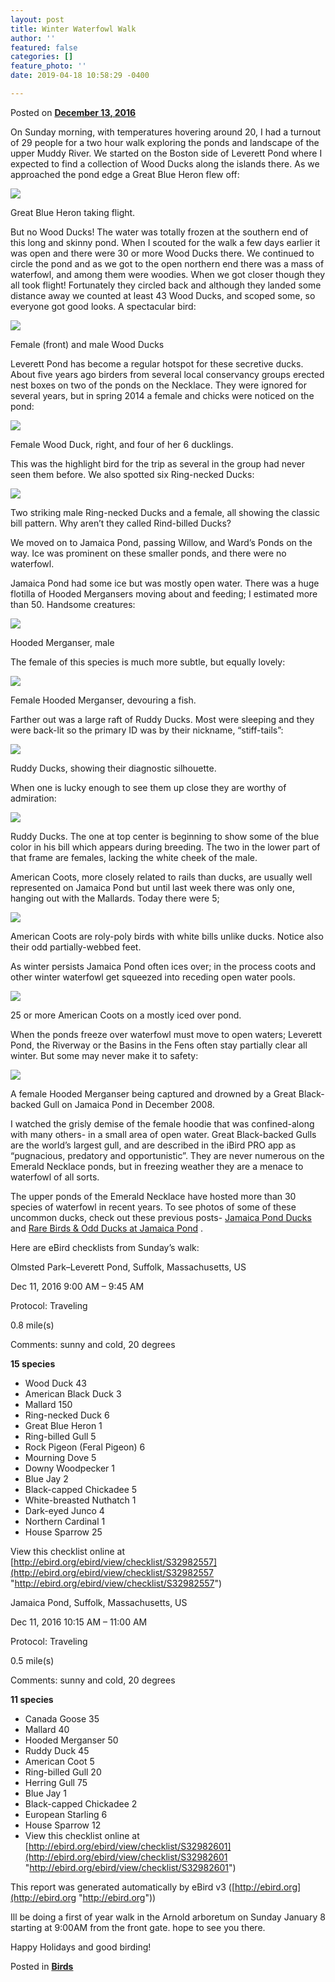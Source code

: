 ```yaml
---
layout: post
title: Winter Waterfowl Walk
author: ''
featured: false
categories: []
feature_photo: ''
date: 2019-04-18 10:58:29 -0400

---
```

Posted on [**December 13, 2016**](https://web.archive.org/web/20170912192037/http://www.arbotopia.com/winter-waterfowl-walk/ "1:13 am")

On Sunday morning, with temperatures hovering around 20, I had a turnout of 29 people for a two hour walk exploring the ponds and landscape of the upper Muddy River. We started on the Boston side of Leverett Pond where I expected to find a collection of Wood Ducks along the islands there. As we approached the pond edge a Great Blue Heron flew off:

![](/images/P1080665_1.jpg)

Great Blue Heron taking flight.

But no Wood Ducks! The water was totally frozen at the southern end of this long and skinny pond. When I scouted for the walk a few days earlier it was open and there were 30 or more Wood Ducks there. We continued to circle the pond and as we got to the open northern end there was a mass of waterfowl, and among them were woodies. When we got closer though they all took flight! Fortunately they circled back and although they landed some distance away we counted at least 43 Wood Ducks, and scoped some, so everyone got good looks. A spectacular bird:

![](/images/P1110518-1.jpg)

Female (front) and male Wood Ducks

Leverett Pond has become a regular hotspot for these secretive ducks. About five years ago birders from several local conservancy groups erected nest boxes on two of the ponds on the Necklace. They were ignored for several years, but in spring 2014 a female and chicks were noticed on the pond:

![](/images/P1130260.jpg)

Female Wood Duck, right, and four of her 6 ducklings.

This was the highlight bird for the trip as several in the group had never seen them before. We also spotted six Ring-necked Ducks:

![](/images/P1030697.jpg)

Two striking male Ring-necked Ducks and a female, all showing the classic bill pattern. Why aren’t they called Rind-billed Ducks?

We moved on to Jamaica Pond, passing Willow, and Ward’s Ponds on the way. Ice was prominent on these smaller ponds, and there were no waterfowl.

Jamaica Pond had some ice but was mostly open water. There was a huge flotilla of Hooded Mergansers moving about and feeding; I estimated more than 50. Handsome creatures:

![](/images/P1150162-1.jpg)

Hooded Merganser, male

The female of this species is much more subtle, but equally lovely:

![](/images/P1220480-1.jpg)

Female Hooded Merganser, devouring a fish.

Farther out was a large raft of Ruddy Ducks. Most were sleeping and they were back-lit so the primary ID was by their nickname, “stiff-tails”:

![](/images/P1140938-2.jpg)

Ruddy Ducks, showing their diagnostic silhouette.

When one is lucky enough to see them up close they are worthy of admiration:

![](/images/P1030573-3.jpg)

Ruddy Ducks. The one at top center is beginning to show some of the blue color in his bill which appears during breeding. The two in the lower part of that frame are females, lacking the white cheek of the male.

American Coots, more closely related to rails than ducks, are usually well represented on Jamaica Pond but until last week there was only one, hanging out with the Mallards. Today there were 5;

![](/images/P1310793-1.jpg)

American Coots are roly-poly birds with white bills unlike ducks. Notice also their odd partially-webbed feet.

As winter persists Jamaica Pond often ices over; in the process coots and other winter waterfowl get squeezed into receding open water pools.

![](/images/P1130205-1.jpg)

25 or more American Coots on a mostly iced over pond.

When the ponds freeze over waterfowl must move to open waters; Leverett Pond, the Riverway or the Basins in the Fens often stay partially clear all winter. But some may never make it to safety:

![](/images/P1220274-1.jpg)

A female Hooded Merganser being captured and drowned by a Great Black-backed Gull on Jamaica Pond in December 2008.

I watched the grisly demise of the female hoodie that was confined-along with many others- in a small area of open water. Great Black-backed Gulls are the world’s largest gull, and are described in the iBird PRO app as “pugnacious, predatory and opportunistic”. They are never numerous on the Emerald Necklace ponds, but in freezing weather they are a menace to waterfowl of all sorts.

The upper ponds of the Emerald Necklace have hosted more than 30 species of waterfowl in recent years. To see photos of some of these uncommon ducks, check out these previous posts- [Jamaica Pond Ducks](http://www.arbotopia.com/birdjamaica-pond-ducks/) and [Rare Birds & Odd Ducks at Jamaica Pond](http://www.arbotopia.com/rare-birds-odd-ducks-at-jamaica-pond/) .

Here are eBird checklists from Sunday’s walk:

Olmsted Park–Leverett Pond, Suffolk, Massachusetts, US

Dec 11, 2016 9:00 AM – 9:45 AM

Protocol: Traveling

0\.8 mile(s)

Comments: sunny and cold, 20 degrees

**15 species**

* Wood Duck 43
* American Black Duck 3
* Mallard 150
* Ring-necked Duck 6
* Great Blue Heron 1
* Ring-billed Gull 5
* Rock Pigeon (Feral Pigeon) 6
* Mourning Dove 5
* Downy Woodpecker 1
* Blue Jay 2
* Black-capped Chickadee 5
* White-breasted Nuthatch 1
* Dark-eyed Junco 4
* Northern Cardinal 1
* House Sparrow 25

View this checklist online at [http://ebird.org/ebird/view/checklist/S32982557](http://ebird.org/ebird/view/checklist/S32982557 "http://ebird.org/ebird/view/checklist/S32982557")

Jamaica Pond, Suffolk, Massachusetts, US

Dec 11, 2016 10:15 AM – 11:00 AM

Protocol: Traveling

0\.5 mile(s)

Comments: sunny and cold, 20 degrees

**11 species**

* Canada Goose 35
* Mallard 40
* Hooded Merganser 50
* Ruddy Duck 45
* American Coot 5
* Ring-billed Gull 20
* Herring Gull 75
* Blue Jay 1
* Black-capped Chickadee 2
* European Starling 6
* House Sparrow 12
* View this checklist online at [http://ebird.org/ebird/view/checklist/S32982601](http://ebird.org/ebird/view/checklist/S32982601 "http://ebird.org/ebird/view/checklist/S32982601")

This report was generated automatically by eBird v3 ([http://ebird.org](http://ebird.org "http://ebird.org"))

Ill be doing a first of year walk in the Arnold arboretum on Sunday January 8 starting at 9:00AM from the front gate. hope to see you there.

Happy Holidays and good birding!

Posted in [**Birds**](https://web.archive.org/web/20170912192037/http://www.arbotopia.com/category/birds/)